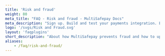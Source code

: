 ```yaml
---
title: 'Risk and fraud'
weight: 80
meta_title: "FAQ - Risk and fraud - MultiSafepay Docs"
meta_description: "Sign up. Build and test your payments integration. Explore our products and services. Use our API reference, SDKs, and wrappers. Get support."
logo: '/svgs/Risk and Fraud.svg'
layout: 'faqplugins'
short_description: "About how MultiSafepay prevents fraud and how to update company information"
aliases: 
    - /faq/risk-and-fraud/
---
```

